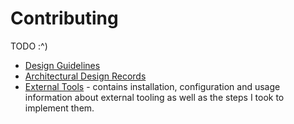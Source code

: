 # Contributing

TODO :^)

- [Design Guidelines](guidelines.md)
- [Architectural Design Records](adr.md)
- [External Tools](DevProcess/externalTools.md) - contains installation, configuration and usage information about external tooling as well as the steps I took to implement them.
